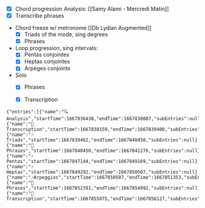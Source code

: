 - [x] Chord progression Analysis: [[Samy Alami - Mercredi Matin]]
- [x] Transcribe phrases
- Chord freeze w/ metronome [[Db Lydian Augmented]]
	- [x] Triads of the mode, sing degrees
	- [x] Phrases 
- Loop progression, sing intervals: 
	- [x] Pentas conjointes 
	- [x] Heptas conjointes
	- [x] Arpèges conjoints 
- Solo
	- [x] Phrases
	- [x] Transcription


```simple-time-tracker
{"entries":[{"name":"🔍  Analysis","startTime":1667836438,"endTime":1667838087,"subEntries":null},{"name":"🎼 Transcription","startTime":1667838159,"endTime":1667839400,"subEntries":null},{"name":"🎶 Triads","startTime":1667839462,"endTime":1667840450,"subEntries":null},{"name":"🎸  Phrases","startTime":1667840450,"endTime":1667841276,"subEntries":null},{"name":"🎶 Pentas","startTime":1667847144,"endTime":1667849169,"subEntries":null},{"name":"🎶 Heptas","startTime":1667849292,"endTime":1667850507,"subEntries":null},{"name":"🎶Arpeggios","startTime":1667850507,"endTime":1667851353,"subEntries":null},{"name":"🎸 Phrases","startTime":1667852391,"endTime":1667854992,"subEntries":null},{"name":"🎼 Transcription","startTime":1667855075,"endTime":1667856127,"subEntries":null}]}
```

